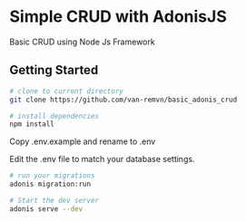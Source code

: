 # Simple CRUD with AdonisJS

Basic CRUD using Node Js Framework

## Getting Started

```bash
# clone to current directory
git clone https://github.com/van-remvn/basic_adonis_crud

# install dependencies
npm install
```

Copy .env.example and rename to .env

Edit the .env file to match your database settings.

```bash
# run your migrations
adonis migration:run

# Start the dev server
adonis serve --dev
```
